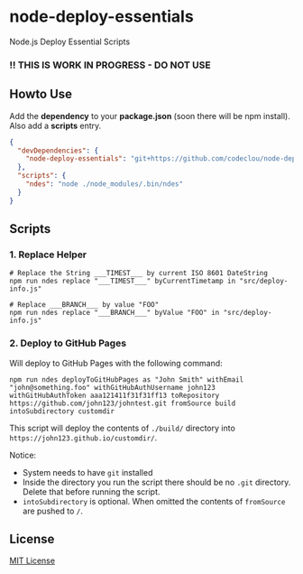 # node-deploy-essentials

Node.js Deploy Essential Scripts

### :bangbang: THIS IS WORK IN PROGRESS - DO NOT USE

## Howto Use

Add the **dependency** to your **package.json** (soon there will be npm install). Also add a **scripts** entry.

```json
{
  "devDependencies": {
    "node-deploy-essentials": "git+https://github.com/codeclou/node-deploy-essentials.git#master"
  },
  "scripts": {
    "ndes": "node ./node_modules/.bin/ndes"
  }
}
```
 
## Scripts

### 1. Replace Helper

```
# Replace the String ___TIMEST___ by current ISO 8601 DateString 
npm run ndes replace "___TIMEST___" byCurrentTimetamp in "src/deploy-info.js"

# Replace ___BRANCH___ by value "FOO"
npm run ndes replace "___BRANCH___" byValue "FOO" in "src/deploy-info.js"
```

### 2. Deploy to GitHub Pages

Will deploy to GitHub Pages with the following command:

```
npm run ndes deployToGitHubPages as "John Smith" withEmail "john@something.foo" withGitHubAuthUsername john123 withGitHubAuthToken aaa121411f31f31ff13 toRepository https://github.com/john123/johntest.git fromSource build intoSubdirectory customdir 
```

This script will deploy the contents of `./build/` directory into `https://john123.github.io/customdir/`.

Notice:

  * System needs to have `git` installed
  * Inside the directory you run the script there should be no `.git` directory. Delete that before running the script.
  * `intoSubdirectory` is optional. When omitted the contents of `fromSource` are pushed to `/`.


## License

[MIT License ](./LICENSE.md) 
